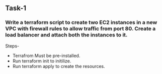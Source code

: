 ## Task-1
### Write a terraform script to create two EC2 instances in a new VPC with firewall rules to allow traffic from port 80. Create a load balancer and attach both the instances to it. 

Steps- 
* Terrafrom Must be pre-installed.
* Run terraform init to initilize. 
* Run terraform apply to create the resources.
